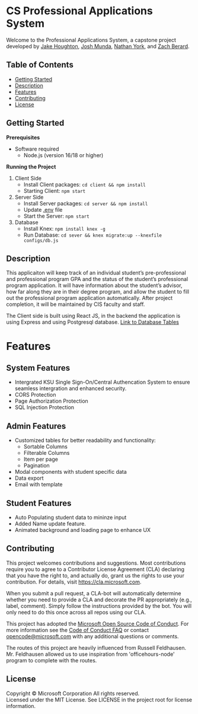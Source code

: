 # CS Professional Applications System
Welcome to the Professional Applications System, a capstone project developed by [Jake Houghton](https://github.com/J-Houghton), [Josh Munda](https://github.com/josh-munda), [Nathan York](https://github.com/nafemage), and [Zach Berard](https://github.com/zmberard).  

## Table of Contents

* [Getting Started](#getting-started)
* [Description](#description)
* [Features](#features)
* [Contributing](#contributing)
* [License](#license)

## Getting Started

**Prerequisites** 
* Software required
    * Node.js (version 16/18 or higher)

**Running the Project** 
1. Client Side
    * Install Client packages: ```cd client && npm install```
    * Starting Client: ```npm start``` 
2. Server Side
    * Install Server packages: ```cd server && npm install```
    * Update [.env](server/.env) file
    * Start the Server: ```npm start```
3. Database
    * Install Knex: ```npm install knex -g```
    * Run Database: ```cd sever && knex migrate:up --knexfile configs/db.js```

## Description
 This applicaiton will keep track of an individual student’s pre-professional and professional program GPA and the status of the student’s professional program application. It will have information about the student’s advisor, how far along they are in their degree program, and allow the student to fill out the professional program application automatically. After project completion, it will be maintained by CIS faculty and staff. 

 The Client side is built using React JS, in the backend the application is using Express and using Postgresql database. [Link to Database Tables](server/dbtables.txt)

# Features
## System Features
  - Intergrated KSU Single Sign-On/Central Authencation System to ensure seamless intergration and enhanced security.  
 - CORS Protection
 - Page Authorization Protection 
 - SQL Injection Protection 

## Admin Features
  - Customized tables for better readability and functionality: 
    - Sortable Columns
    - Filterable Columns
    - Item per page
    - Pagination
  - Modal components with student specific data  
  - Data export
  - Email with template


## Student Features 
  - Auto Populating student data to mininze input
  - Added Name update feature.  
  - Animated background and loading page to enhance UX 

## Contributing

This project welcomes contributions and suggestions.  Most contributions require you to agree to a
Contributor License Agreement (CLA) declaring that you have the right to, and actually do, grant us
the rights to use your contribution. For details, visit https://cla.microsoft.com.

When you submit a pull request, a CLA-bot will automatically determine whether you need to provide
a CLA and decorate the PR appropriately (e.g., label, comment). Simply follow the instructions
provided by the bot. You will only need to do this once across all repos using our CLA.

This project has adopted the [Microsoft Open Source Code of Conduct](https://opensource.microsoft.com/codeofconduct/).
For more information see the [Code of Conduct FAQ](https://opensource.microsoft.com/codeofconduct/faq/) or
contact [opencode@microsoft.com](mailto:opencode@microsoft.com) with any additional questions or comments.

The routes of this project are heavily influenced from Russell Feldhausen. Mr. Feldhausen allowed us to use inspiration from 'officehours-node' program to complete with the routes.

## License

Copyright © Microsoft Corporation All rights reserved.<br />
Licensed under the MIT License. See LICENSE in the project root for license information.
